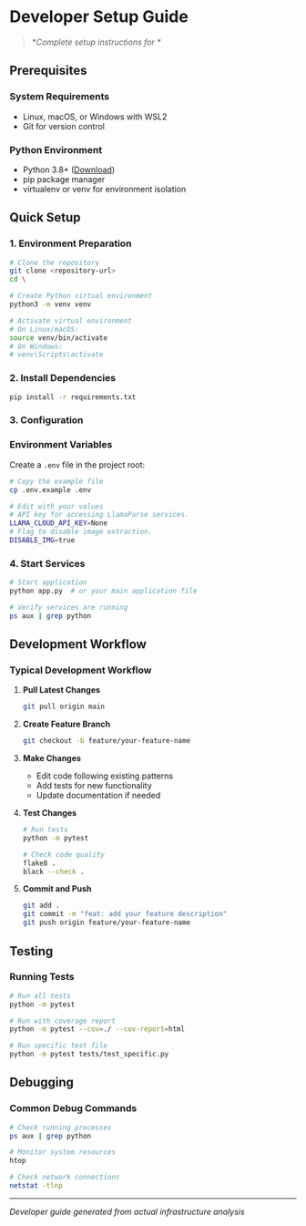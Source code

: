 # Developer Setup Guide

> **Complete setup instructions for \**

## Prerequisites

### System Requirements
- Linux, macOS, or Windows with WSL2
- Git for version control

### Python Environment
- Python 3.8+ ([Download](https://python.org))
- pip package manager
- virtualenv or venv for environment isolation

## Quick Setup

### 1. Environment Preparation

```bash
# Clone the repository
git clone <repository-url>
cd \

# Create Python virtual environment
python3 -m venv venv

# Activate virtual environment
# On Linux/macOS:
source venv/bin/activate
# On Windows:
# venv\Scripts\activate
```

### 2. Install Dependencies

```bash
pip install -r requirements.txt
```

### 3. Configuration

### Environment Variables
Create a `.env` file in the project root:

```bash
# Copy the example file
cp .env.example .env

# Edit with your values
# API key for accessing LlamaParse services.
LLAMA_CLOUD_API_KEY=None
# Flag to disable image extraction.
DISABLE_IMG=true
```


### 4. Start Services

```bash
# Start application
python app.py  # or your main application file

# Verify services are running
ps aux | grep python
```

## Development Workflow

### Typical Development Workflow

1. **Pull Latest Changes**
   ```bash
   git pull origin main
   ```

2. **Create Feature Branch**
   ```bash
   git checkout -b feature/your-feature-name
   ```

3. **Make Changes**
   - Edit code following existing patterns
   - Add tests for new functionality
   - Update documentation if needed

4. **Test Changes**
   ```bash
   # Run tests
   python -m pytest
   
   # Check code quality
   flake8 .
   black --check .
   ```

5. **Commit and Push**
   ```bash
   git add .
   git commit -m "feat: add your feature description"
   git push origin feature/your-feature-name
   ```

## Testing

### Running Tests

```bash
# Run all tests
python -m pytest

# Run with coverage report
python -m pytest --cov=./ --cov-report=html

# Run specific test file
python -m pytest tests/test_specific.py
```

## Debugging

### Common Debug Commands
```bash
# Check running processes
ps aux | grep python

# Monitor system resources
htop

# Check network connections
netstat -tlnp
```

---

*Developer guide generated from actual infrastructure analysis*
